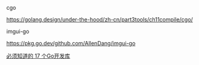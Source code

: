 
cgo

<https://golang.design/under-the-hood/zh-cn/part3tools/ch11compile/cgo/>

imgui-go

<https://pkg.go.dev/github.com/AllenDang/imgui-go>

[必须知道的 17 个Go开发库](https://mp.weixin.qq.com/s/vlpTUltiV_ZR8Ql95h5lBQ)